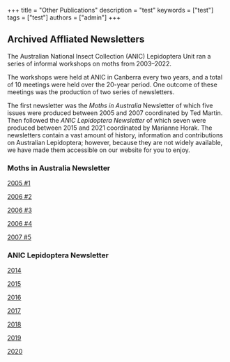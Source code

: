 +++
title = "Other Publications"
description = "test"
keywords = ["test"]
tags = ["test"]
authors = ["admin"]
+++

## Archived Affliated Newsletters

The Australian National Insect Collection (ANIC) Lepidoptera Unit ran a series of informal workshops on moths from 2003–2022. 

The workshops were held at ANIC in Canberra every two years, and a total of 10 meetings were held over the 20-year period. One outcome of these meetings was the production of two series of newsletters. 

The first newsletter was the *Moths in Australia* Newsletter of which five issues were produced between 2005 and 2007 coordinated by Ted Martin. Then followed the *ANIC Lepidoptera Newsletter* of which seven were produced between 2015 and 2021 coordinated by Marianne Horak. The newsletters contain a vast amount of history, information and contributions on Australian Lepidoptera; however, because they are not widely available, we have made them accessible on our website for you to enjoy. 

### Moths in Australia Newsletter

[2005 #1](https://drive.google.com/file/d/1aMeshtlzAkMiWtUpQsW4AHa44RNnu7ry/view?usp=sharing)

[2006 #2](https://drive.google.com/file/d/1xtiKFvBWG0hT_8aofOqHq6LBzeTW1czK/view?usp=sharing)

[2006 #3](https://drive.google.com/file/d/1HU8FELObaOcLvZL5Z9r4b2TH691phsO1/view?usp=sharing)

[2006 #4](https://drive.google.com/file/d/1-43bsGQ9_Mkxvz42Pdo4_6kr7KQ5dTv9/view?usp=sharing)

[2007 #5](https://drive.google.com/file/d/1ulDPmrkpdqUY_3JopdUb0Rgxhni-Pznr/view?usp=sharing)

### ANIC Lepidoptera Newsletter

[2014](https://drive.google.com/file/d/1r55KCA4QBNTkqHPJBz6WYtPzB8rq0bKr/view?usp=sharing)

[2015](https://drive.google.com/file/d/1dT2cLIoWarJN1ZRC6F0OfWRDuFCTRUXz/view?usp=sharing)

[2016](https://drive.google.com/file/d/1-KmRvc_lLvX5fFBoTE2iKk_mt7X4_5ce/view?usp=sharing)

[2017](https://drive.google.com/file/d/1vvaKpcEh9Ay9CHeZKguLoclw-nKEpESd/view?usp=sharing)

[2018](https://drive.google.com/file/d/1s5ATCSQvD70NjjRbx8JVLV_y2sF3x2iF/view?usp=sharing)

[2019](https://drive.google.com/file/d/1syvp3wgrdwEC1OAvHLxyAFEzxBh1A1FB/view?usp=sharing)

[2020](https://drive.google.com/file/d/1j8z8UbiuJfq2FbT0dWExlR_UHgUll0No/view?usp=sharing)